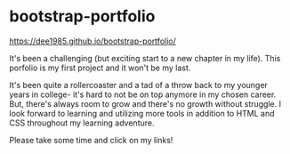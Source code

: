 # bootstrap-portfolio

https://dee1985.github.io/bootstrap-portfolio/

It's been a challenging (but exciting start to a new chapter in my life). This porfolio is my first project and it won't be my last.

It's been quite a rollercoaster and a tad of a throw back to my younger years in college- it's hard to not be on top anymore in my chosen career. But, there's always room to grow and there's no growth without struggle. I look forward to learning and utilizing more tools in addition to HTML and CSS throughout my learning adventure.

Please take some time and click on my links!
